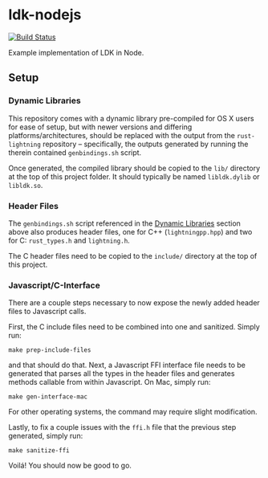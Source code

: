 # ldk-nodejs
[![Build Status](https://travis-ci.com/arik-so/node-ldk.svg?branch=master)](https://travis-ci.com/arik-so/node-ldk)

Example implementation of LDK in Node.

## Setup

### Dynamic Libraries

This repository comes with a dynamic library pre-compiled for OS X users for ease of setup,
but with newer versions and differing platforms/architectures, should be replaced with the
output from the `rust-lightning` repository – specifically, the outputs generated by
running the therein contained `genbindings.sh` script.

Once generated, the compiled library should be copied to the `lib/` directory at the top
of this project folder. It should typically be named `libldk.dylib` or
`libldk.so`.

### Header Files

The `genbindings.sh` script referenced in the [Dynamic Libraries](#dynamic-libraries)
section above also produces header files, one for C++ (`lightningpp.hpp`) and two
for C: `rust_types.h` and `lightning.h`.

The C header files need to be copied to the `include/` directory at the top of this
project.

### Javascript/C-Interface

There are a couple steps necessary to now expose the newly added header files to
Javascript calls.

First, the C include files need to be combined into one and sanitized. Simply run:

`make prep-include-files`

and that should do that. Next, a Javascript FFI interface file needs to be generated
that parses all the types in the header files and generates methods callable from
within Javascript. On Mac, simply run:

`make gen-interface-mac`

For other operating systems, the command may require slight modification.

Lastly, to fix a couple issues with the `ffi.h` file that the previous step generated,
simply run:

`make sanitize-ffi`

Voilá! You should now be good to go.

